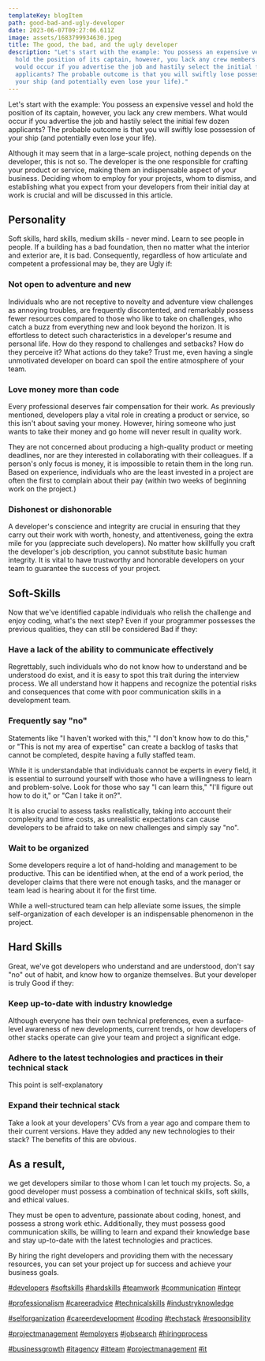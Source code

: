 ```yaml
---
templateKey: blogItem
path: good-bad-and-ugly-developer
date: 2023-06-07T09:27:06.611Z
image: assets/1683799934630.jpeg
title: The good, the bad, and the ugly developer
description: "Let's start with the example: You possess an expensive vessel and
  hold the position of its captain, however, you lack any crew members. What
  would occur if you advertise the job and hastily select the initial few dozen
  applicants? The probable outcome is that you will swiftly lose possession of
  your ship (and potentially even lose your life)."
---
```

Let's start with the example: You possess an expensive vessel and hold the position of its captain, however, you lack any crew members. What would occur if you advertise the job and hastily select the initial few dozen applicants? The probable outcome is that you will swiftly lose possession of your ship (and potentially even lose your life).

Although it may seem that in a large-scale project, nothing depends on the developer, this is not so. The developer is the one responsible for crafting your product or service, making them an indispensable aspect of your business. Deciding whom to employ for your projects, whom to dismiss, and establishing what you expect from your developers from their initial day at work is crucial and will be discussed in this article.

## Personality

Soft skills, hard skills, medium skills - never mind. Learn to see people in people. If a building has a bad foundation, then no matter what the interior and exterior are, it is bad. Consequently, regardless of how articulate and competent a professional may be, they are Ugly if:

### Not open to adventure and new

Individuals who are not receptive to novelty and adventure view challenges as annoying troubles, are frequently discontented, and remarkably possess fewer resources compared to those who like to take on challenges, who catch a buzz from everything new and look beyond the horizon. It is effortless to detect such characteristics in a developer's resume and personal life. How do they respond to challenges and setbacks? How do they perceive it? What actions do they take? Trust me, even having a single unmotivated developer on board can spoil the entire atmosphere of your team.

### Love money more than code

Every professional deserves fair compensation for their work. As previously mentioned, developers play a vital role in creating a product or service, so this isn't about saving your money. However, hiring someone who just wants to take their money and go home will never result in quality work. 

They are not concerned about producing a high-quality product or meeting deadlines, nor are they interested in collaborating with their colleagues. If a person's only focus is money, it is impossible to retain them in the long run. Based on experience, individuals who are the least invested in a project are often the first to complain about their pay (within two weeks of beginning work on the project.)

### Dishonest or dishonorable

A developer's conscience and integrity are crucial in ensuring that they carry out their work with worth, honesty, and attentiveness, going the extra mile for you (appreciate such developers). No matter how skillfully you craft the developer's job description, you cannot substitute basic human integrity. It is vital to have trustworthy and honorable developers on your team to guarantee the success of your project.

## Soft-Skills

Now that we've identified capable individuals who relish the challenge and enjoy coding, what's the next step? Even if your programmer possesses the previous qualities, they can still be considered Bad if they:

### Have a lack of the ability to communicate effectively

Regrettably, such individuals who do not know how to understand and be understood do exist, and it is easy to spot this trait during the interview process. We all understand how it happens and recognize the potential risks and consequences that come with poor communication skills in a development team.

### Frequently say "no"

Statements like "I haven't worked with this," "I don't know how to do this," or "This is not my area of expertise" can create a backlog of tasks that cannot be completed, despite having a fully staffed team. 

While it is understandable that individuals cannot be experts in every field, it is essential to surround yourself with those who have a willingness to learn and problem-solve. Look for those who say "I can learn this," "I'll figure out how to do it," or "Can I take it on?". 

It is also crucial to assess tasks realistically, taking into account their complexity and time costs, as unrealistic expectations can cause developers to be afraid to take on new challenges and simply say "no".

### Wait to be organized

Some developers require a lot of hand-holding and management to be productive. This can be identified when, at the end of a work period, the developer claims that there were not enough tasks, and the manager or team lead is hearing about it for the first time. 

While a well-structured team can help alleviate some issues, the simple self-organization of each developer is an indispensable phenomenon in the project.

## Hard Skills

Great, we've got developers who understand and are understood, don't say "no" out of habit, and know how to organize themselves. But your developer is truly Good if they:

### Keep up-to-date with industry knowledge

Although everyone has their own technical preferences, even a surface-level awareness of new developments, current trends, or how developers of other stacks operate can give your team and project a significant edge.

### Adhere to the latest technologies and practices in their technical stack

This point is self-explanatory

### Expand their technical stack

Take a look at your developers' CVs from a year ago and compare them to their current versions. Have they added any new technologies to their stack? The benefits of this are obvious.

## As a result,

we get developers similar to those whom I can let touch my projects. So, a good developer must possess a combination of technical skills, soft skills, and ethical values. 

They must be open to adventure, passionate about coding, honest, and possess a strong work ethic. Additionally, they must possess good communication skills, be willing to learn and expand their knowledge base and stay up-to-date with the latest technologies and practices. 

By hiring the right developers and providing them with the necessary resources, you can set your project up for success and achieve your business goals.

[\#developers](https://www.linkedin.com/feed/hashtag/developers) [\#softskills](https://www.linkedin.com/feed/hashtag/softskills) [\#hardskills](https://www.linkedin.com/feed/hashtag/hardskills) [\#teamwork](https://www.linkedin.com/feed/hashtag/teamwork) [\#communication](https://www.linkedin.com/feed/hashtag/communication) [\#integr](https://www.linkedin.com/feed/hashtag/integrity)

[\#professionalism](https://www.linkedin.com/feed/hashtag/professionalism) [\#careeradvice](https://www.linkedin.com/feed/hashtag/careeradvice) [\#technicalskills](https://www.linkedin.com/feed/hashtag/technicalskills) [\#industryknowledge](https://www.linkedin.com/feed/hashtag/industryknowledge) 

[\#selforganization](https://www.linkedin.com/feed/hashtag/selforganization) [\#careerdevelopment](https://www.linkedin.com/feed/hashtag/careerdevelopment) [\#coding](https://www.linkedin.com/feed/hashtag/coding) [\#techstack](https://www.linkedin.com/feed/hashtag/techstack) [\#responsibility](https://www.linkedin.com/feed/hashtag/responsibility) 

[\#projectmanagement](https://www.linkedin.com/feed/hashtag/projectmanagement) [\#employers](https://www.linkedin.com/feed/hashtag/employers) [\#jobsearch](https://www.linkedin.com/feed/hashtag/jobsearch) [\#hiringprocess](https://www.linkedin.com/feed/hashtag/hiringprocess) 

[\#businessgrowth](https://www.linkedin.com/feed/hashtag/businessgrowth) [\#itagency](https://www.linkedin.com/feed/hashtag/itagency) [\#itteam](https://www.linkedin.com/feed/hashtag/itteam) [\#projectmanagement](https://www.linkedin.com/feed/hashtag/projectmanagement) [\#it](https://www.linkedin.com/feed/hashtag/it)